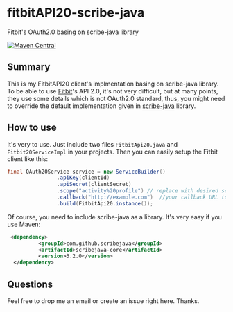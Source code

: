 # fitbitAPI20-scribe-java
Fitbit's OAuth2.0 basing on scribe-java library

[![Maven Central](https://maven-badges.herokuapp.com/maven-central/com.github.scribejava/scribejava/badge.svg)](https://maven-badges.herokuapp.com/maven-central/com.github.scribejava/scribejava)

## Summary
This is my FitbitAPI20 client's implmentation basing on scribe-java library. To be able to use [Fitbit](https://dev.fitbit.com/)'s API 2.0, it's not very difficult, but at many points, they use some details which is not OAuth2.0 standard, thus, you might need to override the default implementation given in [scribe-java](https://github.com/scribejava/scribejava) library.


## How to use
It's very to use. Just include two files `FitbitApi20.java` and `Fitbit20ServiceImpl` in your projects. Then you can easily setup the Fitbit client like this:

```java
final OAuth20Service service = new ServiceBuilder()
                .apiKey(clientId)
                .apiSecret(clientSecret)
                .scope("activity%20profile") // replace with desired scope
                .callback("http://example.com")  //your callback URL to store and handle the authorization code sent by Fitbit
                .build(FitbitApi20.instance());
```

Of course, you need to include scribe-java as a library. It's very easy if you use Maven:

```xml
 <dependency>
          <groupId>com.github.scribejava</groupId>
          <artifactId>scribejava-core</artifactId>
          <version>3.2.0</version>
  </dependency>
```

## Questions
Feel free to drop me an email or create an issue right here. Thanks.

